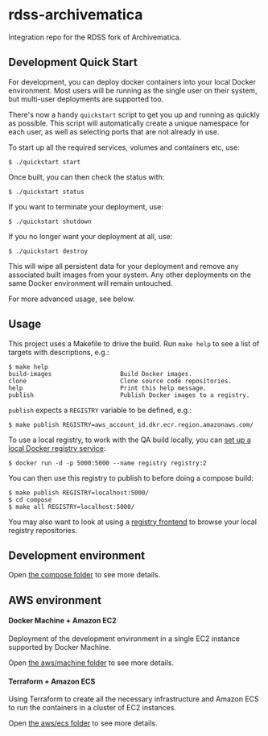 # rdss-archivematica

Integration repo for the RDSS fork of Archivematica.

## Development Quick Start

For development, you can deploy docker containers into your local Docker environment. Most users will be running as the single user on their system, but multi-user deployments are supported too.

There's now a handy `quickstart` script to get you up and running as quickly as possible. This script will automatically create a unique namespace for each user, as well as selecting ports that are not already in use.

To start up all the required services, volumes and containers etc, use:

	$ ./quickstart start

Once built, you can then check the status with:

	$ ./quickstart status

If you want to terminate your deployment, use:

	$ ./quickstart shutdown

If you no longer want your deployment at all, use:

	$ ./quickstart destroy

This will wipe all persistent data for your deployment and remove any associated built images from your system. Any other deployments on the same Docker environment will remain untouched.

For more advanced usage, see below.

## Usage

This project uses a Makefile to drive the build. Run `make help` to see a list
of targets with descriptions, e.g.:

```
$ make help
build-images                   Build Docker images.
clone                          Clone source code repositories.
help                           Print this help message.
publish                        Publish Docker images to a registry.
```

`publish` expects a `REGISTRY` variable to be defined, e.g.:

    $ make publish REGISTRY=aws_account_id.dkr.ecr.region.amazonaws.com/

To use a local registry, to work with the QA build locally, you can [set up a local Docker registry service](https://docs.docker.com/registry/#basic-commands):

    $ docker run -d -p 5000:5000 --name registry registry:2

You can then use this registry to publish to before doing a compose build:

    $ make publish REGISTRY=localhost:5000/
    $ cd compose
    $ make all REGISTRY=localhost:5000/

You may also want to look at using a [registry frontend](https://github.com/kwk/docker-registry-frontend) to browse your local registry repositories.

## Development environment

Open [the compose folder](compose) to see more details.

## AWS environment

#### Docker Machine + Amazon EC2

Deployment of the development environment in a single EC2 instance supported by Docker Machine.

Open [the aws/machine folder](aws/machine) to see more details.

#### Terraform + Amazon ECS

Using Terraform to create all the necessary infrastructure and Amazon ECS to run the containers in a cluster of EC2 instances.

Open [the aws/ecs folder](aws/ecs) to see more details.
